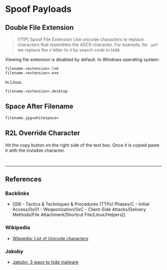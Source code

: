 # Spoof Payloads

## Double File Extension

> [!TIP] Spoof File Extension
> Use unicode characters to replace characters that resembles the ASCII character. For example, for `.pdf` we replace the `d` letter to `ḋ` by search code `U+1E0B`.

Viewing file extension is disabled by default. In Windows operating system:

```
filename.<extension>.lnk
filename.<extension>.exe
```

In Linux.

```
filename.<extension>.desktop
```

## Space After Filename

```
filename.jpg<whitespace>
```

## R2L Override Character

Hit the copy button on the right side of the text box. Once it is copied paste it with the invisible character.

```
‮
```

---
## References

### Backlinks

- [[06 - Tactics & Techniques & Procedures (TTPs) Phases/C - Initial Access/0x01 - Weaponization/0xC - Client-Side Attacks/Delivery Methods/File Attachment/Shortcut File/Linux/Helpers]]

### Wikipedia

- [Wikpedia: List of Unicode characters](https://en.wikipedia.org/wiki/List_of_Unicode_characters)

### Jakoby

- [Jakoby: 3 ways to hide malware](https://github.com/I-Am-Jakoby/PowerShell-for-Hackers/blob/main/VideoNotes/3_ways_to_hide_malware.md)